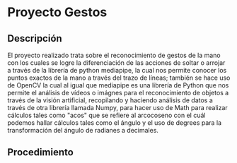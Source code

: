 # Proyecto Gestos
## Descripción
El proyecto realizado trata sobre el reconocimiento de gestos de la mano con los cuales se logre la diferenciación de las acciones de soltar o arrojar a través de la librería de python mediapipe, la cual nos permite conocer los puntos exactos de la mano a través del trazo de líneas; también se hace uso de OpenCV la cual al igual que mediapipe es una librería de Python que nos permite el análisis de vídeos o imágnes para el reconocimiento de objetos a través de la visión artificial, recopilando y haciendo análisis de datos a través de otra librería llamada Numpy, para hacer uso de Math para realizar cálculos tales como "acos" que se refiere al arcocoseno con el cuál podemos hallar cálculos tales como el ángulo y el uso de degrees para la  transformación del ángulo de radianes a decimales.

## Procedimiento
